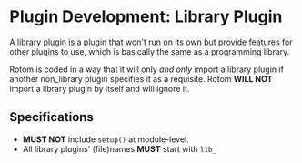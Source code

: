 # Plugin Development: Library Plugin

A library plugin is a plugin that won't run on its own but provide features for other plugins to use, which is basically the same as a programming library.

Rotom is coded in a way that it will only *and only* import a library plugin if another non_library plugin specifies it as a requisite. Rotom **WILL NOT** import a library plugin by itself and will ignore it.

## Specifications

- **MUST NOT** include `setup()` at module-level.
- All library plugins' (file)names **MUST** start with `lib_`
